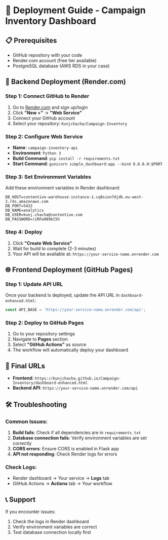 # 🚀 Deployment Guide - Campaign Inventory Dashboard

## 📋 Prerequisites
- GitHub repository with your code
- Render.com account (free tier available)
- PostgreSQL database (AWS RDS in your case)

## 🔧 Backend Deployment (Render.com)

### Step 1: Connect GitHub to Render
1. Go to [Render.com](https://render.com) and sign up/login
2. Click **"New +"** → **"Web Service"**
3. Connect your GitHub account
4. Select your repository: `Kunjchacha/Campaign-Inventory`

### Step 2: Configure Web Service
- **Name**: `campaign-inventory-api`
- **Environment**: `Python 3`
- **Build Command**: `pip install -r requirements.txt`
- **Start Command**: `gunicorn simple_dashboard:app --bind 0.0.0.0:$PORT`

### Step 3: Set Environment Variables
Add these environment variables in Render dashboard:

```
DB_HOST=contentive-warehouse-instance-1.cq8sion7djdk.eu-west-2.rds.amazonaws.com
DB_PORT=5432
DB_NAME=analytics
DB_USER=kunj.chacha@contentive.com
DB_PASSWORD=(iRFw989b{5h
```

### Step 4: Deploy
1. Click **"Create Web Service"**
2. Wait for build to complete (2-3 minutes)
3. Your API will be available at: `https://your-service-name.onrender.com`

## 🌐 Frontend Deployment (GitHub Pages)

### Step 1: Update API URL
Once your backend is deployed, update the API URL in `dashboard-enhanced.html`:

```javascript
const API_BASE = 'https://your-service-name.onrender.com/api';
```

### Step 2: Deploy to GitHub Pages
1. Go to your repository settings
2. Navigate to **Pages** section
3. Select **"GitHub Actions"** as source
4. The workflow will automatically deploy your dashboard

## 🔗 Final URLs
- **Frontend**: `https://kunjchacha.github.io/Campaign-Inventory/dashboard-enhanced.html`
- **Backend API**: `https://your-service-name.onrender.com/api`

## 🛠️ Troubleshooting

### Common Issues:
1. **Build fails**: Check if all dependencies are in `requirements.txt`
2. **Database connection fails**: Verify environment variables are set correctly
3. **CORS errors**: Ensure CORS is enabled in Flask app
4. **API not responding**: Check Render logs for errors

### Check Logs:
- Render dashboard → Your service → **Logs** tab
- GitHub Actions → **Actions** tab → Your workflow

## 📞 Support
If you encounter issues:
1. Check the logs in Render dashboard
2. Verify environment variables are correct
3. Test database connection locally first
